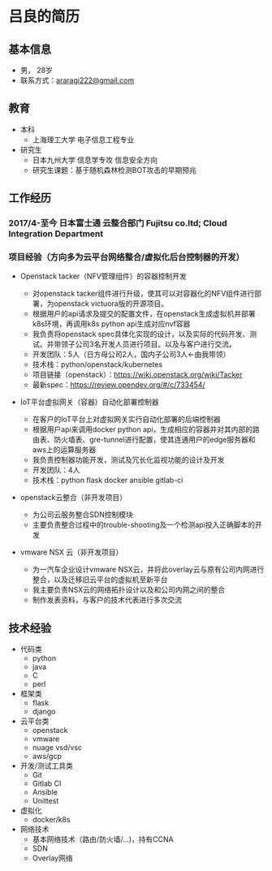 # 吕良的简历

## 基本信息
 * 男， 28岁
 * 联系方式：araragi222@gmail.com
 
## 教育
 * 本科
   * 上海理工大学 电子信息工程专业
 * 研究生
   * 日本九州大学 信息学专攻 信息安全方向
   * 研究生课题：基于随机森林检测BOT攻击的早期预兆
   
## 工作经历
 ### 2017/4-至今 日本富士通 云整合部门 Fujitsu co.ltd; Cloud Integration Department
 ### 项目经验（方向多为云平台网络整合/虚拟化后台控制器的开发）
   * Openstack tacker（NFV管理组件）的容器控制开发
     * 对openstack tacker组件进行升级，使其可以对容器化的NFV组件进行部署，为openstack victuora版的开源项目。
     * 根据用户的api请求及提交的配置文件，在openstack生成虚拟机并部署k8s环境，再调用k8s python api生成对应nvf容器
     * 我负责将openstack spec具体化实现的设计，以及实际的代码开发、测试。并带领子公司3名开发人员进行项目。以及与客户进行交流。
     * 开发团队：5人（日方母公司2人，国内子公司3人<-由我带领）
     * 技术栈：python/openstack/kubernetes
     * 项目链接（openstack）：https://wiki.openstack.org/wiki/Tacker
     * 最新spec：https://review.opendev.org/#/c/733454/
     
   * IoT平台虚拟网关（容器）自动化部署控制器
     * 在客户的IoT平台上对虚拟网关实行自动化部署的后端控制器
     * 根据用户api来调用docker python api，生成相应的容器并对其内部的路由表、防火墙表、gre-tunnel进行配置，使其连通用户的edge服务器和aws上的运算服务器
     * 我负责控制器功能开发，测试及冗长化监视功能的设计及开发
     * 开发团队：4人
     * 技术栈：python flask docker ansible gitlab-ci 
     
   * openstack云整合（非开发项目）
     * 为公司云服务整合SDN控制模块
     * 主要负责整合过程中的trouble-shooting及一个检测api投入正确脚本的开发
  
   * vmware NSX 云（非开发项目）
     * 为一汽车企业设计vmware NSX云，并将此overlay云与原有公司内网进行整合，以及迁移旧云平台的虚拟机至新平台
     * 我主要负责NSX云的网络拓扑设计以及和公司内网之间的整合
     * 制作发表资料，与客户的技术代表进行多次交流
     
## 技术经验
  * 代码类
    * python
    * java
    * C
    * perl
  * 框架类
    * flask
    * django
  * 云平台类
    * openstack
    * vmware
    * nuage vsd/vsc
    * aws/gcp
  * 开发/测试工具类
    * Git
    * Gitlab CI
    * Ansible
    * Unittest
  * 虚拟化
    * docker/k8s
  * 网络技术
    * 基本网络技术（路由/防火墙/...)，持有CCNA
    * SDN
    * Overlay网络
    
